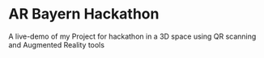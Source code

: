 # AR Bayern Hackathon
A live-demo of my Project for hackathon in a 3D space using QR scanning and Augmented Reality tools
